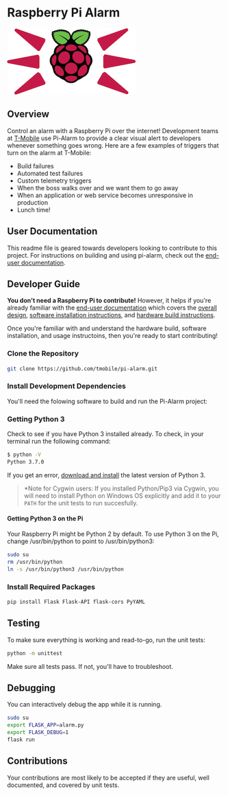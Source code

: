 # Raspberry Pi Alarm

![Pi Alarm](docs/images/pi-alarm-medium.jpg)

## Overview

Control an alarm with a Raspberry Pi over the internet! Development teams at [T-Mobile](https://opensource.t-mobile.com/) use Pi-Alarm to provide a clear visual alert to developers whenever something goes wrong. Here are a few examples of triggers that turn on the alarm at T-Mobile:

* Build failures
* Automated test failures
* Custom telemetry triggers
* When the boss walks over and we want them to go away
* When an application or web service becomes unresponsive in production
* Lunch time!

## User Documentation

This readme file is geared towards developers looking to contribute to this project. For instructions on building and using pi-alarm, check out the [end-user documentation](docs/).

## Developer Guide

**You don't need a Raspberry Pi to contribute!** However, it helps if you're already familiar with the [end-user documentation](docs/) which covers the [overall design](docs/), [software installation instructions](docs/software-instructions.md), and [hardware build instructions](docs/build-instructions.md).

Once you're familiar with and understand the hardware build, software installation, and usage instructoins, then you're ready to start contributing!

### Clone the Repository

```bash
git clone https://github.com/tmobile/pi-alarm.git
```

### Install Development Dependencies

You'll need the folowing software to build and run the Pi-Alarm project:

### Getting Python 3

Check to see if you have Python 3 installed already. To check, in your terminal run the following command:

```bash
$ python -V
Python 3.7.0
```

If you get an error, [download and install](https://www.python.org/downloads/) the latest version of Python 3.

> *Note for Cygwin users: If you installed Python/Pip3 via Cygwin, you will need to install Python on Windows OS explicitly and add it to your `PATH` for the unit tests to run succesfully.

#### Getting Python 3 on the Pi

Your Raspberry Pi might be Python 2 by default. To use Python 3 on the Pi, change /usr/bin/python to point to /usr/bin/python3:

```bash
sudo su
rm /usr/bin/python
ln -s /usr/bin/python3 /usr/bin/python
```

### Install Required Packages

```bash
pip install Flask Flask-API flask-cors PyYAML
```

## Testing

To make sure everything is working and read-to-go, run the unit tests:

```bash
python -m unittest
```

Make sure all tests pass. If not, you'll have to troubleshoot.

## Debugging

You can interactively debug the app while it is running.  

```bash
sudo su
export FLASK_APP=alarm.py
export FLASK_DEBUG=1
flask run
```

## Contributions

Your contributions are most likely to be accepted if they are useful, well documented, and covered by unit tests.
